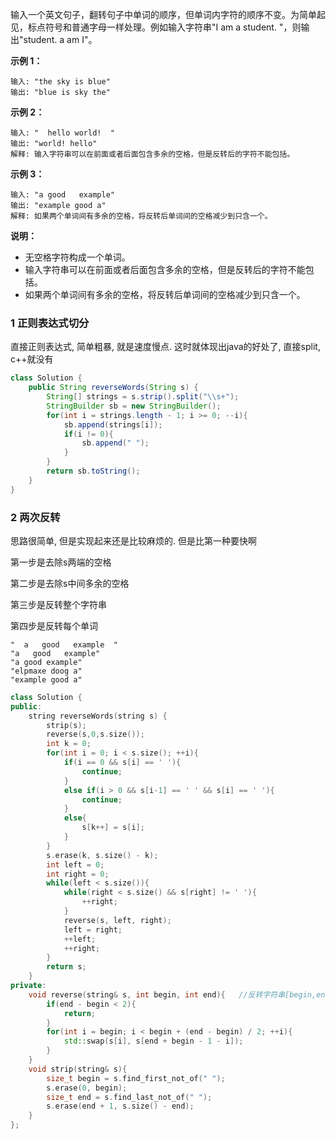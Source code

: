
输入一个英文句子，翻转句子中单词的顺序，但单词内字符的顺序不变。为简单起见，标点符号和普通字母一样处理。例如输入字符串"I am a student. "，则输出"student. a am I"。

 

**示例 1：**

```
输入: "the sky is blue"
输出: "blue is sky the"
```

**示例 2：**

```
输入: "  hello world!  "
输出: "world! hello"
解释: 输入字符串可以在前面或者后面包含多余的空格，但是反转后的字符不能包括。
```

**示例 3：**

```
输入: "a good   example"
输出: "example good a"
解释: 如果两个单词间有多余的空格，将反转后单词间的空格减少到只含一个。
```

 

**说明：**

- 无空格字符构成一个单词。
- 输入字符串可以在前面或者后面包含多余的空格，但是反转后的字符不能包括。
- 如果两个单词间有多余的空格，将反转后单词间的空格减少到只含一个。

<!--more-->

### 1 正则表达式切分

直接正则表达式, 简单粗暴, 就是速度慢点. 这时就体现出java的好处了, 直接split, c++就没有

```java
class Solution {
    public String reverseWords(String s) {
        String[] strings = s.strip().split("\\s+");
        StringBuilder sb = new StringBuilder();
        for(int i = strings.length - 1; i >= 0; --i){
            sb.append(strings[i]);
            if(i != 0){
                sb.append(" ");
            }
        }
        return sb.toString();
    }
}
```

### 2 两次反转

思路很简单, 但是实现起来还是比较麻烦的. 但是比第一种要快啊

第一步是去除s两端的空格

第二步是去除s中间多余的空格

第三步是反转整个字符串

第四步是反转每个单词

```
"  a   good   example  "
"a   good   example"
"a good example"
"elpmaxe doog a"
"example good a"
```



```c++
class Solution {
public:
    string reverseWords(string s) {
        strip(s);
        reverse(s,0,s.size());
        int k = 0;
        for(int i = 0; i < s.size(); ++i){
            if(i == 0 && s[i] == ' '){
                continue;
            }
            else if(i > 0 && s[i-1] == ' ' && s[i] == ' '){
                continue;
            }
            else{
                s[k++] = s[i];
            }
        }
        s.erase(k, s.size() - k);
        int left = 0;
        int right = 0;
        while(left < s.size()){
            while(right < s.size() && s[right] != ' '){
                ++right;
            }
            reverse(s, left, right);
            left = right;
            ++left;
            ++right;
        }
        return s;
    }
private:
    void reverse(string& s, int begin, int end){   //反转字符串[begin,end)的字符
        if(end - begin < 2){
            return;
        }
        for(int i = begin; i < begin + (end - begin) / 2; ++i){
            std::swap(s[i], s[end + begin - 1 - i]);
        }
    }
    void strip(string& s){
        size_t begin = s.find_first_not_of(" ");
        s.erase(0, begin);
        size_t end = s.find_last_not_of(" ");
        s.erase(end + 1, s.size() - end);
    }
};
```

